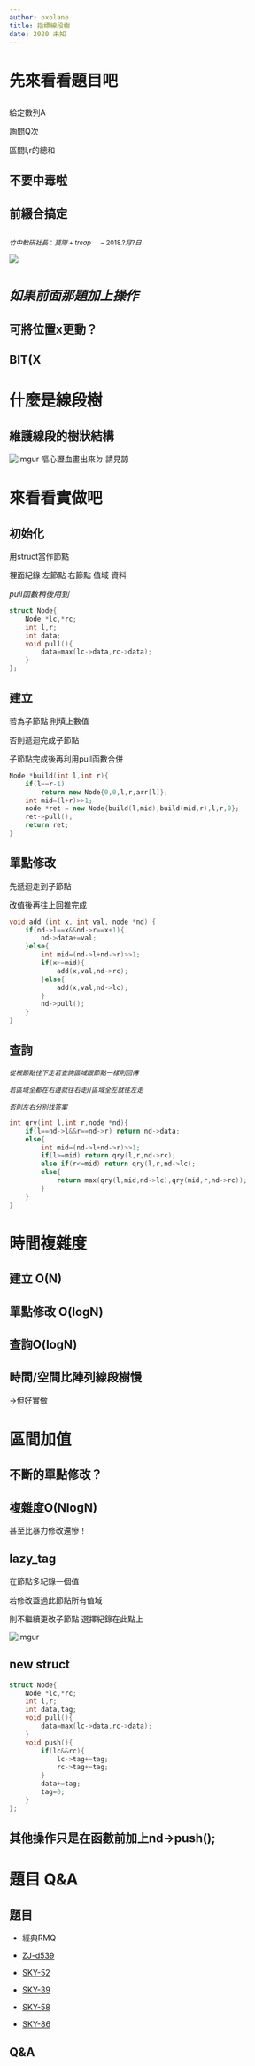 ```yaml
---
author: oxolane
title: 指標線段樹
date: 2020 未知
---
```


# 先來看看題目吧

## 
給定數列A

詢問Q次 

區間l,r的總和

## 不要中毒啦

## 前綴合搞定

## 
$_{竹中軟研社長：莫隊+treap \quad -2018.?月?日}$

![](https://i.imgur.com/fJ71V9b.jpg)


# $_{如果前面那題加上操作}$

## 可將位置x更動？


## BIT(X

# 什麼是線段樹


## 維護線段的樹狀結構

![imgur](https://i.imgur.com/tFC0Nwg.png)
嘔心瀝血畫出來ㄉ 請見諒


# 來看看實做吧


## 初始化

用struct當作節點

裡面紀錄 左節點 右節點 值域 資料

*pull函數稍後用到*

```cpp
struct Node{
    Node *lc,*rc;
    int l,r;
    int data;
    void pull(){
        data=max(lc->data,rc->data);
    }
};
```


## 建立

若為子節點 則填上數值

否則遞迴完成子節點

子節點完成後再利用pull函數合併

```cpp
Node *build(int l,int r){
    if(l==r-1)
        return new Node{0,0,l,r,arr[l]};
    int mid=(l+r)>>1;
    node *ret = new Node{build(l,mid),build(mid,r),l,r,0};
    ret->pull();
    return ret;
}
```


## 單點修改

先遞迴走到子節點

改值後再往上回推完成

```cpp
void add (int x, int val, node *nd) {
    if(nd->l==x&&nd->r==x+1){
        nd->data+=val;
    }else{
        int mid=(nd->l+nd->r)>>1;
        if(x>=mid){
            add(x,val,nd->rc);
        }else{
            add(x,val,nd->lc);
        }
        nd->pull();
    }
}
```


## 查詢

$_{從根節點往下走  若查詢區域跟節點一樣則回傳}$

$_{若區域全都在右邊就往右走//區域全左就往左走}$

$_{否則左右分別找答案}$
```cpp
int qry(int l,int r,node *nd){
    if(l==nd->l&&r==nd->r) return nd->data;
    else{
        int mid=(nd->l+nd->r)>>1;
        if(l>=mid) return qry(l,r,nd->rc);
        else if(r<=mid) return qry(l,r,nd->lc);
        else{
            return max(qry(l,mid,nd->lc),qry(mid,r,nd->rc));
        }
    }
}
```


# 時間複雜度

## 建立 O(N)

## 單點修改 O(logN)

## 查詢O(logN)

## 時間/空間比陣列線段樹慢

->但好實做

# 區間加值


## 不斷的單點修改？


## 複雜度O(NlogN)

甚至比暴力修改還慘！


## lazy_tag

在節點多紀錄一個值

若修改蓋過此節點所有值域

則不繼續更改子節點 選擇紀錄在此點上

![imgur](https://i.imgur.com/mLytQ62.png)


## new struct

```cpp
struct Node{
    Node *lc,*rc;
    int l,r;
    int data,tag;
    void pull(){
        data=max(lc->data,rc->data);
    }
    void push(){
        if(lc&&rc){
            lc->tag+=tag;
            rc->tag+=tag;
        }
        data+=tag;
        tag=0;
    }
};
```

## 其他操作只是在函數前加上nd->push();

# 題目 Q&A

## 題目

- 經典RMQ

- [ZJ-d539](https://zerojudge.tw/ShowProblem?problemid=d539)
- [SKY-52](https://pc2.tfcis.org/dev/index.php/problem/view/52/)
- [SKY-39](https://pc2.tfcis.org/dev/index.php/problem/view/39/)
- [SKY-58](https://pc2.tfcis.org/dev/index.php/problem/view/58/)
- [SKY-86](https://pc2.tfcis.org/dev/index.php/problem/view/86/)

## Q&A